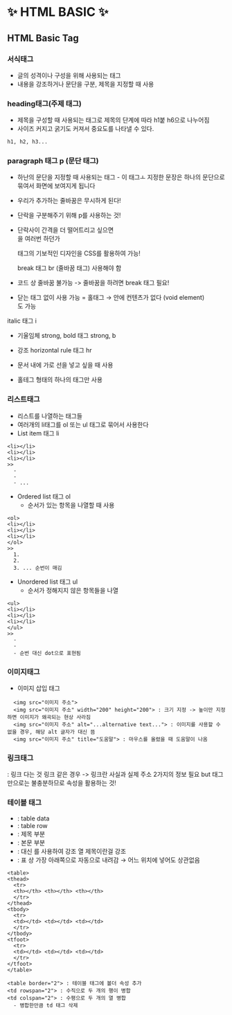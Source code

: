 # ✨ HTML BASIC ✨

## **HTML Basic Tag**

### **서식태그**

- 글의 성격이나 구성을 위해 사용되는 태그
- 내용을 강조하거나 문단을 구분, 제목을 지정할 때 사용

### **heading태그(주제 태그)**

- 제목을 구성할 때 사용되는 태그로 제목의 단계에 따라 h1붙 h6으로 나누어짐
- 사이즈 커지고 굵기도 커져서 중요도를 나타낼 수 있다.

```html
h1, h2, h3...
```

### **paragraph 태그 p (문단 태그)**

- 하난의 문단을 지정할 때 사용되는 태그 - 이 태그ㅗ 지정한 문장은 하나의 문단으로 묶여서 화면에 보여지게 됩니다
- 우리가 추가하는 줄바꿈은 무시하게 된다!
- 단락을 구분해주기 위해 p를 사용하는 것!
- 단락사이 간격을 더 떨어트리고 싶으면 <br>을 여러번 하던가 <p> 태그의 기보적인 디자인을 CSS를 활용하여 가능!

  break 태그 br (줄바꿈 태그) 사용해야 함

- 코드 상 줄바꿈 불가능 -> 줄바꿈을 하려면 break 태그 필요!
- 닫는 태그 없이 사용 가능 = 홀태그 &rarr; 안에 컨텐츠가 없다 (void element)
  <br/>도 가능

italic 태그 i

- 기울임체
  strong, bold 태그 strong, b

- 강조
  horizontal rule 태그 hr
- 문서 내에 가로 선을 넣고 싶을 때 사용
- 홀테그 형태의 하나의 태그만 사용

### **리스트태그**

- 리스트를 나열하는 태그들
- 여러개의 li태그를 ol 또는 ul 태그로 묶어서 사용한다
- List item 태그 li

```
<li></li>
<li></li>
<li></li>
>>
  -
  -
  - ...
```

- Ordered list 태그 ol
  - 순서가 있는 항목을 나열할 때 사용

```
<ol>
<li></li>
<li></li>
<li></li>
</ol>
>>
  1.
  2.
  3. ... 순번이 매김
```

- Unordered list 태그 ul
  - 순서가 정해지지 않은 항목들을 나열

```
<ul>
<li></li>
<li></li>
<li></li>
</ul>
>>
  -
  -
  - 순번 대신 dot으로 표현됨
```

### **이미지태그**

- 이미지 삽입 태그

```
  <img src="이미지 주소">
  <img src="이미지 주소" width="200" height="200"> : 크기 지정 -> 높이만 지정하면 이미지가 왜곡되는 현상 사라짐
  <img src="이미지 주소" alt="...alternative text..."> : 이미지를 사용할 수 없을 경우, 해당 alt 글자가 대신 뜸
  <img src="이미지 주소" title="도움말"> : 마우스를 올렸을 때 도움말이 나옴
```

### **링크태그**

<a href="주소"></a> : 링크 다는 것
<a href="주소" target="4가지"></a>
링크 같은 경우 -> 링크란 사실과 실제 주소 2가지의 정보 필요 but 태그만으로는 불충분하므로 속성을 활용하는 것!

### **테이블 태그**

- <td> : table data
- <tr> : table row

- <thead> : 제목 부분
- <tbody> : 본문 부분
- <td> : 대신 <th>를 사용하여 강조 열 제목이란걸 강조
- <tfoot> : 표 상 가장 아래쪽으로 자동으로 내려감 &rarr; 어느 위치에 넣어도 상관없음

```
<table>
<thead>
  <tr>
  <th></th> <th></th> <th></th>
  </tr>
</thead>
<tbody>
  <tr>
  <td></td> <td></td> <td></td>
  </tr>
</tbody>
<tfoot>
  <tr>
  <td></td> <td></td> <td></td>
  </tr>
</tfoot>
</table>

<table border="2"> : 테이블 태그에 볼더 속성 추가
<td rowspan="2"> : 수직으로 두 개의 행이 병합
<td colspan="2"> : 수평으로 두 개의 열 병합
  - 병합한만큼 td 태그 삭제
```
